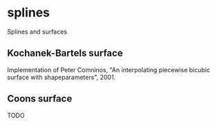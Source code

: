 # splines
Splines and surfaces

## Kochanek-Bartels surface
Implementation of Peter Comninos, "An interpolating piecewise bicubic surface with shapeparameters", 2001.

## Coons surface
TODO

